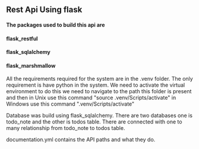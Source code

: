 ## Rest Api Using flask

#### The packages used to build this api are 
#### flask_restful
#### flask_sqlalchemy
#### flask_marshmallow 

All the requirements required for the system are in the .venv folder. The only requirement is 
have python in the system. We need to activate the virtual environment to do this we need to 
navigate to the path this folder is present and then in Unix use this command 
"source .venv/Scripts/activate"
in Windows use this command ".venv/Scripts/activate"

Database was build using flask_sqlalchemy. There are two databases one is todo_note and the other 
is todos table. There are connected with one to many relationship from todo_note to todos table.

documentation.yml contains the API paths and what they do.
